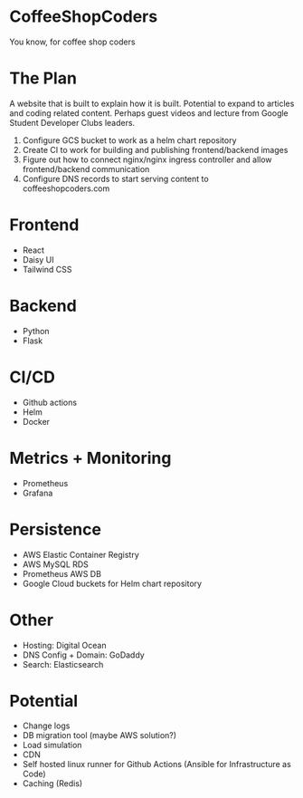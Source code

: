 # CoffeeShopCoders
You know, for coffee shop coders

# The Plan
A website that is built to explain how it is built.
Potential to expand to articles and coding related content.
Perhaps guest videos and lecture from Google Student Developer Clubs leaders.

1. Configure GCS bucket to work as a helm chart repository
2. Create CI to work for building and publishing frontend/backend images
3. Figure out how to connect nginx/nginx ingress controller and allow frontend/backend communication
4. Configure DNS records to start serving content to coffeeshopcoders.com

# Frontend
- React
- Daisy UI
- Tailwind CSS

# Backend
- Python
- Flask

# CI/CD
- Github actions
- Helm
- Docker

# Metrics + Monitoring
- Prometheus
- Grafana

# Persistence
- AWS Elastic Container Registry
- AWS MySQL RDS
- Prometheus AWS DB
- Google Cloud buckets for Helm chart repository

# Other
- Hosting: Digital Ocean
- DNS Config + Domain: GoDaddy
- Search: Elasticsearch

# Potential
- Change logs
- DB migration tool (maybe AWS solution?)
- Load simulation
- CDN
- Self hosted linux runner for Github Actions (Ansible for Infrastructure as Code)
- Caching (Redis)